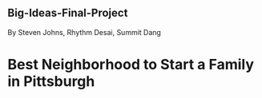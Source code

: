 ## Big-Ideas-Final-Project
By Steven Johns, Rhythm Desai, Summit Dang


# Best Neighborhood to Start a Family in Pittsburgh
